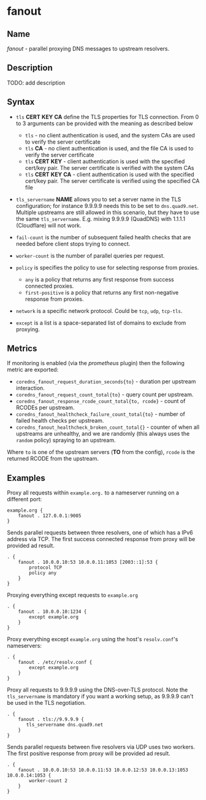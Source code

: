 # fanout

## Name

*fanout* - parallel proxying DNS messages to upstream resolvers.

## Description

TODO: add description

## Syntax

* `tls` **CERT** **KEY** **CA** define the TLS properties for TLS connection. From 0 to 3 arguments can be
  provided with the meaning as described below
  * `tls` - no client authentication is used, and the system CAs are used to verify the server certificate
  * `tls` **CA** - no client authentication is used, and the file CA is used to verify the server certificate
  * `tls` **CERT** **KEY** - client authentication is used with the specified cert/key pair.
    The server certificate is verified with the system CAs
  * `tls` **CERT** **KEY**  **CA** - client authentication is used with the specified cert/key pair.
    The server certificate is verified using the specified CA file
* `tls_servername` **NAME** allows you to set a server name in the TLS configuration; for instance 9.9.9.9
  needs this to be set to `dns.quad9.net`. Multiple upstreams are still allowed in this scenario,
  but they have to use the same `tls_servername`. E.g. mixing 9.9.9.9 (QuadDNS) with 1.1.1.1
  (Cloudflare) will not work.

* `fail-count` is the number of subsequent failed health checks that are needed before client stops trying to connect.
* `worker-count` is the number of parallel queries per request.
* `policy` is specifies the policy to use for selecting response from proxies.
    * `any` is a policy that returns any first response from success connected proxies.
    * `first-positive` is a policy that returns any first non-negative response from proxies.
* `network` is a specific network protocol. Could be `tcp`, `udp`, `tcp-tls`.
* `except` is a list is a space-separated list of domains to exclude from proxying.

## Metrics

If monitoring is enabled (via the *prometheus* plugin) then the following metric are exported:

* `coredns_fanout_request_duration_seconds{to}` - duration per upstream interaction.
* `coredns_fanout_request_count_total{to}` - query count per upstream.
* `coredns_fanout_response_rcode_count_total{to, rcode}` - count of RCODEs per upstream.
* `coredns_fanout_healthcheck_failure_count_total{to}` - number of failed health checks per upstream.
* `coredns_fanout_healthcheck_broken_count_total{}` - counter of when all upstreams are unhealthy,
  and we are randomly (this always uses the `random` policy) spraying to an upstream.

Where `to` is one of the upstream servers (**TO** from the config), `rcode` is the returned RCODE
from the upstream.

## Examples
Proxy all requests within `example.org.` to a nameserver running on a different port:

~~~ corefile
example.org {
    fanout . 127.0.0.1:9005
}
~~~

Sends parallel requests between three resolvers, one of which has a IPv6 address via TCP. The first success connected response from proxy will be provided ad result.

~~~ corefile
. {
    fanout . 10.0.0.10:53 10.0.0.11:1053 [2003::1]:53 {
        protocol TCP
        policy any
    }
}
~~~

Proxying everything except requests to `example.org`

~~~ corefile
. {
    fanout . 10.0.0.10:1234 {
        except example.org
    }
}
~~~

Proxy everything except `example.org` using the host's `resolv.conf`'s nameservers:

~~~ corefile
. {
    fanout . /etc/resolv.conf {
        except example.org
    }
}
~~~

Proxy all requests to 9.9.9.9 using the DNS-over-TLS protocol. 
Note the `tls_servername` is mandatory if you want a working setup, as 9.9.9.9 can't be
used in the TLS negotiation.

~~~ corefile
. {
    fanout . tls://9.9.9.9 {
       tls_servername dns.quad9.net
    }
}
~~~

Sends parallel requests between five resolvers via UDP uses two workers. The first positive response from proxy will be provided ad result.

~~~ corefile
. {
    fanout . 10.0.0.10:53 10.0.0.11:53 10.0.0.12:53 10.0.0.13:1053 10.0.0.14:1053 {
        worker-count 2
    }
}
~~~
